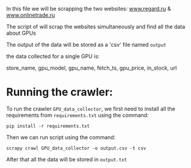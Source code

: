 In this file we will be scrapping the two websites: www.regard.ru & www.onlinetrade.ru 


The script of will scrap the websites simultaneously and find all the data about GPUs

The output of the data will be stored as a 'csv' file named `output`

the data collected for a single GPU is: 

store_name, gpu_model, gpu_name, fetch_ts, gpu_price, in_stock, url


# Running the crawler:


To run the crawler `GPU_data_collector`, we first need to install all the requirements from `requirements.txt` using the command:

```
pip install -r requirements.txt
```

Then we can run script using the command:
```
scrapy crawl GPU_data_collector -o output.csv -t csv
```

After that all the data will be stored in `output.txt`


